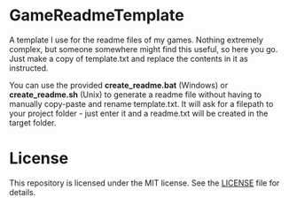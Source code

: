 # GameReadmeTemplate

A template I use for the readme files of my games. Nothing extremely complex, but someone somewhere might find this useful, so here you go. Just make a copy of template.txt and replace the contents in it as instructed.

You can use the provided **create_readme.bat** (Windows) or **create_readme.sh** (Unix) to generate a readme file without having to manually copy-paste and rename template.txt. It will ask for a filepath to your project folder - just enter it and a readme.txt will be created in the target folder.

# License

This repository is licensed under the MIT license. See the [LICENSE](/LICENSE) file for details.